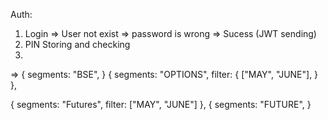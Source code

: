 Auth:
1. Login
    => User not exist
    => password is wrong
    => Sucess (JWT sending)
2. PIN Storing and checking
3. 





=> 
{
    segments: "BSE",
}
{
    segments: "OPTIONS",
    filter: {
        ["MAY", "JUNE"],
    }
},

{
    segments: "Futures",
    filter: ["MAY", "JUNE"]
},
{
    segments: "FUTURE",
}